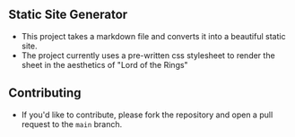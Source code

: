 ## Static Site Generator 

- This project takes a markdown file and converts it into a beautiful static site.
- The project currently uses a pre-written css stylesheet to render the sheet in the aesthetics of "Lord of the Rings"

## Contributing 

- If you'd like to contribute, please fork the repository and open a pull request to the `main` branch.
